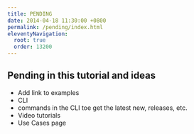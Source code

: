 ```yaml
---
title: PENDING
date: 2014-04-18 11:30:00 +0800 
permalink: /pending/index.html
eleventyNavigation:
  root: true
  order: 13200
---
```


## Pending in this tutorial and ideas
- Add link to examples
- CLI
- commands in the CLI toe get the latest new, releases, etc.
- Video tutorials 
- Use Cases page
